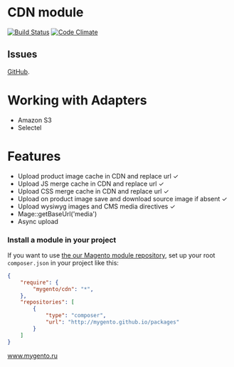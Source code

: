 CDN module
==========
[![Build Status](https://travis-ci.org/mygento/cdn.svg?branch=master)](https://travis-ci.org/mygento/cdn) [![Code Climate](https://codeclimate.com/github/mygento/cdn/badges/gpa.svg)](https://codeclimate.com/github/mygento/cdn)

Issues
-------
[GitHub](https://github.com/mygento/cdn/issues).

Working with Adapters
========
- Amazon S3
- Selectel



Features
========
- Upload product image cache in CDN and replace url ✓
- Upload JS merge cache in CDN and replace url ✓
- Upload CSS merge cache in CDN and replace url ✓
- Upload on product image save and download source image if absent ✓
- Upload wysiwyg images and CMS media directives ✓
- Mage::getBaseUrl('media')
- Async upload


### Install a module in your project
If you want to use [the our Magento module repository](http://mygento.github.io/packages),
set up your root ```composer.json``` in your project like this:

```json
{
    "require": {
        "mygento/cdn": "*",
    },
    "repositories": [
        {
            "type": "composer",
            "url": "http://mygento.github.io/packages"
        }
    ]
}
```

www.mygento.ru

